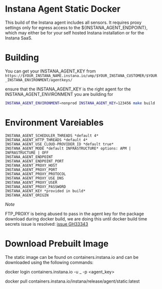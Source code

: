 Instana Agent Static Docker
===========================

This build of the Instana agent includes all sensors. It requires proxy settings only for egress access to the ${INSTANA_AGENT_ENDPOINT}, which may either be for your self hosted Instana installation or for the Instana SaaS.

Building
========

You can get your INSTANA_AGENT_KEY from `https://$YOUR_INSTANA_NAME.instana.io/ump/$YOUR_INSTANA_CUSTOMER/$YOUR_INSTANA_ENVIRONMENT/agentkeys/`

ensure that the INSTANA_AGENT_KEY is the right agent for the INSTANA_AGENT_ENVIRONMENT you are building for

```sh
INSTANA_AGENT_ENVIRONMENT=nonprod INSTANA_AGENT_KEY=123456 make build
```

Environment Vareiables
======================

```
INSTANA_AGENT_SCHEDULER_THREADS *default 4*
INSTANA_AGENT_HTTP_THREADS *default 4*
INSTANA_AGENT_USE_CLOUD-PROVIDER_ID *default true*
INSTANA_AGENT_MODE *default INFRASTRUCTURE* options: APM | INFRASTRUCTURE | OFF
INSTANA_AGENT_ENDPOINT
INSTANA_AGENT_ENDPOINT_PORT
INSTANA_AGENT_PROXY_HOST
INSTANA_AGENT_PROXY_PORT
INSTANA_AGENT_PROXY_PROTOCOL
INSTANA_AGENT_PROXY_USE_DNS
INSTANA_AGENT_PROXY_USER
INSTANA_AGENT_PROXY_PASSWORD
INSTANA_AGENT_KEY *provided in build*
INSTANA_AGENT_ORIGIN
```

*Note*

FTP_PROXY is being abused to pass in the agent key for the package download during docker build, we are doing this until docker build time secrets issue is resolved: [issue GH33343](https://github.com/moby/moby/issues/33343)

Download Prebuilt Image
=======================

The static image can be found on containers.instana.io and can be downloaded using the following commands:

docker login containers.instana.io -u _ -p <agent_key>

docker pull containers.instana.io/instana/release/agent/static:latest
